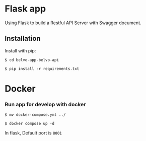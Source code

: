 # Flask app

Using Flask to build a Restful API Server with Swagger document.


## Installation

Install with pip:

```
$ cd belvo-app-belvo-api

$ pip install -r requirements.txt
```


# Docker
### Run app for develop with docker

```
$ mv docker-compose.yml ../

$ docker compose up -d
```

In flask, Default port is `8001`
